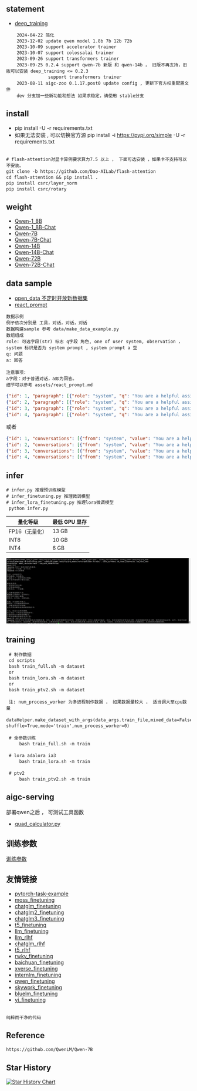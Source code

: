 ##  statement
- [deep_training](https://github.com/ssbuild/deep_training)

```text
    2024-04-22 简化
    2023-12-02 update qwen model 1.8b 7b 12b 72b 
    2023-10-09 support accelerator trainer
    2023-10-07 support colossalai trainer
    2023-09-26 support transformers trainer
    2023-09-25 0.2.4 support qwen-7b 新版 和 qwen-14b ， 旧版不再支持，旧版可以安装 deep_training <= 0.2.3
                support transformers trainer
    2023-08-11 aigc-zoo 0.1.17.post0 update config , 更新下官方权重配置文件 
    dev 分支加一些新功能和想法 如果求稳定，请使用 stable分支

```
   


## install
  - pip install -U -r requirements.txt
  - 如果无法安装 , 可以切换官方源 pip install -i https://pypi.org/simple -U -r requirements.txt  

```text

# flash-attention对显卡算例要求算力7.5 以上 ， 下面可选安装 ，如果卡不支持可以不安装。
git clone -b https://github.com/Dao-AILab/flash-attention
cd flash-attention && pip install .
pip install csrc/layer_norm
pip install csrc/rotary
```


## weight
 - [Qwen-1_8B](https://huggingface.co/Qwen/Qwen-1_8B)
 - [Qwen-1_8B-Chat](https://huggingface.co/Qwen/Qwen-1_8B-Chat)
 - [Qwen-7B](https://huggingface.co/Qwen/Qwen-7B)
 - [Qwen-7B-Chat](https://huggingface.co/Qwen/Qwen-7B-Chat)
 - [Qwen-14B](https://huggingface.co/Qwen/Qwen-14B)
 - [Qwen-14B-Chat](https://huggingface.co/Qwen/Qwen-14B-Chat)
 - [Qwen-72B](https://huggingface.co/Qwen/Qwen-72B)
 - [Qwen-72B-Chat](https://huggingface.co/Qwen/Qwen-72B-Chat)


## data sample
- [open_data 不定时开放新数据集](https://github.com/ssbuild/open_data)
- [react_prompt](assets/react_prompt.md)

```text
数据示例
例子依次分别是 工具，对话，对话，对话
数据构建sample 参考 data/make_data_example.py
数组组成  
role: 可选字段(str) 标志 q字段 角色, one of user system, observation ，system 标识是否为 system prompt , system prompt a 空 
q: 问题
a: 回答

注意事项:
a字段：对于普通对话，a即为回答。
细节可以参考 assets/react_prompt.md
```

```json
{"id": 1, "paragraph": [{"role": "system", "q": "You are a helpful assistant.", "a": ""}, {"role": "user", "q": "Answer the following questions as best you can. You have access to the following tools:\n\nquark_search: Call this tool to interact with the 夸克搜索 API. What is the 夸克搜索 API useful for? 夸克搜索是一个通用搜索引擎，可用于访问互联网、查询百科知识、了解时事新闻等。 Parameters: [{\"name\": \"search_query\", \"description\": \"搜索关键词或短语\", \"required\": true, \"schema\": {\"type\": \"string\"}}] Format the arguments as a JSON object.\n\nimage_gen: Call this tool to interact with the 通义万相 API. What is the 通义万相 API useful for? 通义万相是一个AI绘画（图像生成）服务，输入文本描述，返回根据文本作画得到的图片的URL Parameters: [{\"name\": \"query\", \"description\": \"中文关键词，描述了希望图像具有什么内容\", \"required\": true, \"schema\": {\"type\": \"string\"}}] Format the arguments as a JSON object.\n\nUse the following format:\n\nQuestion: the input question you must answer\nThought: you should always think about what to do\nAction: the action to take, should be one of [quark_search,image_gen]\nAction Input: the input to the action\nObservation: the result of the action\n... (this Thought/Action/Action Input/Observation can be repeated zero or more times)\nThought: I now know the final answer\nFinal Answer: the final answer to the original input question\n\nBegin!\n\nQuestion: 现在给我画个五彩斑斓的黑", "a": "\nThought: 我应该使用通义万相API来生成一张五彩斑斓的黑的图片。\nAction: image_gen\nAction Input: {\"query\": \"五彩斑斓的黑\"}\n            "}, {"role": "observation", "q": "Observation: \n{\"status_code\": 200, \"request_id\": \"3d894da2-0e26-9b7c-bd90-102e5250ae03\", \"code\": null, \"message\": \"\", \"output\": {\"task_id\": \"2befaa09-a8b3-4740-ada9-4d00c2758b05\", \"task_status\": \"SUCCEEDED\", \"results\": [{\"url\": \"https://dashscope-result-sh.oss-cn-shanghai.aliyuncs.com/1e5e2015/20230801/1509/6b26bb83-469e-4c70-bff4-a9edd1e584f3-1.png\"}], \"task_metrics\": {\"TOTAL\": 1, \"SUCCEEDED\": 1, \"FAILED\": 0}}, \"usage\": {\"image_count\": 1}}\n", "a": "\nThought: 我已经成功使用通义万相API生成了一张五彩斑斓的黑的图片。\nFinal Answer: 我已经成功使用通义万相API生成了一张五彩斑斓的黑的图片https://dashscope-result-sh.oss-cn-shanghai.aliyuncs.com/1e5e2015/20230801/1509/6b26bb83-469e-4c70-bff4-a9edd1e584f3-1.png。\n            "}]}
{"id": 2, "paragraph": [{"role": "system", "q": "You are a helpful assistant.", "a": ""}, {"q": "从南京到上海的路线", "a": "你好，南京到上海的路线如下：\n1. 南京到上海，可以乘坐南京地铁1号线，在南京站乘坐轨道交通1号线。\n2. 南京到浦东机场，可以搭乘上海地铁1号，在陆家嘴站乘坐地铁1线，在浦东国际机场站乘坐机场快线，前往上海浦东国际机场。\n3. 上海到南京，可以换乘上海地铁2号线，从南京站换乘地铁2线，再从南京南站换乘地铁1路，然后到达上海站"}]}
{"id": 3, "paragraph": [{"role": "system", "q": "You are a helpful assistant.", "a": ""}, {"q": "写一个诗歌，关于冬天", "a": "冬夜寂静冷，\n云在天边飘，\n冰封白雪上， \n寒冷像一场雪。\n \n雪花融化成冰，\n像那雪花飘洒，\n在寒冷的冬天，\n感受春天的喜悦。\n 冬日里，\n风雪渐消，\n一片寂静，\n把快乐和温暖带回家。"}]}
{"id": 4, "paragraph": [{"role": "system", "q": "You are a helpful assistant.", "a": ""}, {"q": "晚上睡不着应该怎么办", "a": "晚上睡不着可能会让你感到焦虑或不舒服,但以下是一些可以帮助你入睡的方法:\n\n1. 制定规律的睡眠时间表:保持规律的睡眠时间表可以帮助你建立健康的睡眠习惯,使你更容易入睡。尽量在每天的相同时间上床,并在同一时间起床。\n2. 创造一个舒适的睡眠环境:确保睡眠环境舒适,安静,黑暗且温度适宜。可以使用舒适的床上用品,并保持房间通风。\n3. 放松身心:在睡前做些放松的活动,例如泡个热水澡,听些轻柔的音乐,阅读一些有趣的书籍等,有助于缓解紧张和焦虑,使你更容易入睡。\n4. 避免饮用含有咖啡因的饮料:咖啡因是一种刺激性物质,会影响你的睡眠质量。尽量避免在睡前饮用含有咖啡因的饮料,例如咖啡,茶和可乐。\n5. 避免在床上做与睡眠无关的事情:在床上做些与睡眠无关的事情,例如看电影,玩游戏或工作等,可能会干扰你的睡眠。\n6. 尝试呼吸技巧:深呼吸是一种放松技巧,可以帮助你缓解紧张和焦虑,使你更容易入睡。试着慢慢吸气,保持几秒钟,然后缓慢呼气。\n\n如果这些方法无法帮助你入睡,你可以考虑咨询医生或睡眠专家,寻求进一步的建议。"}]}
```
或者
```json
{"id": 1, "conversations": [{"from": "system", "value": "You are a helpful assistant."}, {"from": "user", "value": "Answer the following questions as best you can. You have access to the following tools:\n\nquark_search: Call this tool to interact with the 夸克搜索 API. What is the 夸克搜索 API useful for? 夸克搜索是一个通用搜索引擎，可用于访问互联网、查询百科知识、了解时事新闻等。 Parameters: [{\"name\": \"search_query\", \"description\": \"搜索关键词或短语\", \"required\": true, \"schema\": {\"type\": \"string\"}}] Format the arguments as a JSON object.\n\nimage_gen: Call this tool to interact with the 通义万相 API. What is the 通义万相 API useful for? 通义万相是一个AI绘画（图像生成）服务，输入文本描述，返回根据文本作画得到的图片的URL Parameters: [{\"name\": \"query\", \"description\": \"中文关键词，描述了希望图像具有什么内容\", \"required\": true, \"schema\": {\"type\": \"string\"}}] Format the arguments as a JSON object.\n\nUse the following format:\n\nQuestion: the input question you must answer\nThought: you should always think about what to do\nAction: the action to take, should be one of [quark_search,image_gen]\nAction Input: the input to the action\nObservation: the result of the action\n... (this Thought/Action/Action Input/Observation can be repeated zero or more times)\nThought: I now know the final answer\nFinal Answer: the final answer to the original input question\n\nBegin!\n\nQuestion: 现在给我画个五彩斑斓的黑"}, {"from": "assistant", "value": "\nThought: 我应该使用通义万相API来生成一张五彩斑斓的黑的图片。\nAction: image_gen\nAction Input: {\"query\": \"五彩斑斓的黑\"}\n            "}, {"from": "observation", "value": "Observation: \n{\"status_code\": 200, \"request_id\": \"3d894da2-0e26-9b7c-bd90-102e5250ae03\", \"code\": null, \"message\": \"\", \"output\": {\"task_id\": \"2befaa09-a8b3-4740-ada9-4d00c2758b05\", \"task_status\": \"SUCCEEDED\", \"results\": [{\"url\": \"https://dashscope-result-sh.oss-cn-shanghai.aliyuncs.com/1e5e2015/20230801/1509/6b26bb83-469e-4c70-bff4-a9edd1e584f3-1.png\"}], \"task_metrics\": {\"TOTAL\": 1, \"SUCCEEDED\": 1, \"FAILED\": 0}}, \"usage\": {\"image_count\": 1}}\n"}, {"from": "assistant", "value": "\nThought: 我已经成功使用通义万相API生成了一张五彩斑斓的黑的图片。\nFinal Answer: 我已经成功使用通义万相API生成了一张五彩斑斓的黑的图片https://dashscope-result-sh.oss-cn-shanghai.aliyuncs.com/1e5e2015/20230801/1509/6b26bb83-469e-4c70-bff4-a9edd1e584f3-1.png。\n            "}]}
{"id": 2, "conversations": [{"from": "system", "value": "You are a helpful assistant."}, {"from": "user", "value": "从南京到上海的路线"}, {"from": "assistant", "value": "你好，南京到上海的路线如下：\n1. 南京到上海，可以乘坐南京地铁1号线，在南京站乘坐轨道交通1号线。\n2. 南京到浦东机场，可以搭乘上海地铁1号，在陆家嘴站乘坐地铁1线，在浦东国际机场站乘坐机场快线，前往上海浦东国际机场。\n3. 上海到南京，可以换乘上海地铁2号线，从南京站换乘地铁2线，再从南京南站换乘地铁1路，然后到达上海站"}]}
{"id": 3, "conversations": [{"from": "system", "value": "You are a helpful assistant."}, {"from": "user", "value": "写一个诗歌，关于冬天"}, {"from": "assistant", "value": "冬夜寂静冷，\n云在天边飘，\n冰封白雪上， \n寒冷像一场雪。\n \n雪花融化成冰，\n像那雪花飘洒，\n在寒冷的冬天，\n感受春天的喜悦。\n 冬日里，\n风雪渐消，\n一片寂静，\n把快乐和温暖带回家。"}]}
{"id": 4, "conversations": [{"from": "system", "value": "You are a helpful assistant."}, {"from": "user", "value": "晚上睡不着应该怎么办"}, {"from": "assistant", "value": "晚上睡不着可能会让你感到焦虑或不舒服,但以下是一些可以帮助你入睡的方法:\n\n1. 制定规律的睡眠时间表:保持规律的睡眠时间表可以帮助你建立健康的睡眠习惯,使你更容易入睡。尽量在每天的相同时间上床,并在同一时间起床。\n2. 创造一个舒适的睡眠环境:确保睡眠环境舒适,安静,黑暗且温度适宜。可以使用舒适的床上用品,并保持房间通风。\n3. 放松身心:在睡前做些放松的活动,例如泡个热水澡,听些轻柔的音乐,阅读一些有趣的书籍等,有助于缓解紧张和焦虑,使你更容易入睡。\n4. 避免饮用含有咖啡因的饮料:咖啡因是一种刺激性物质,会影响你的睡眠质量。尽量避免在睡前饮用含有咖啡因的饮料,例如咖啡,茶和可乐。\n5. 避免在床上做与睡眠无关的事情:在床上做些与睡眠无关的事情,例如看电影,玩游戏或工作等,可能会干扰你的睡眠。\n6. 尝试呼吸技巧:深呼吸是一种放松技巧,可以帮助你缓解紧张和焦虑,使你更容易入睡。试着慢慢吸气,保持几秒钟,然后缓慢呼气。\n\n如果这些方法无法帮助你入睡,你可以考虑咨询医生或睡眠专家,寻求进一步的建议。"}]}
```



## infer
    # infer.py 推理预训练模型
    # infer_finetuning.py 推理微调模型
    # infer_lora_finetuning.py 推理lora微调模型
     python infer.py


| **量化等级**    | **最低 GPU 显存** |
| -------------- | ----------------- |
| FP16（无量化）   | 13 GB             |
| INT8           | 10 GB              |
| INT4           | 6 GB               |

   

![inference](assets/1.png)




## training
```text
 # 制作数据
 cd scripts
 bash train_full.sh -m dataset 
 or
 bash train_lora.sh -m dataset 
 or
 bash train_ptv2.sh -m dataset 
 
 注: num_process_worker 为多进程制作数据 ， 如果数据量较大 ， 适当调大至cpu数量
 dataHelper.make_dataset_with_args(data_args.train_file,mixed_data=False, shuffle=True,mode='train',num_process_worker=0)
 
 # 全参数训练 
     bash train_full.sh -m train
     
 # lora adalora ia3 
     bash train_lora.sh -m train
     
 # ptv2
     bash train_ptv2.sh -m train
```

## aigc-serving

部署qwen之后 ， 可测试工具函数
- [quad_calculator.py](https://github.com/ssbuild/aigc_serving/blob/main/tests/quad_calculator.py)



## 训练参数
[训练参数](args.MD)




## 友情链接

- [pytorch-task-example](https://github.com/ssbuild/pytorch-task-example)
- [moss_finetuning](https://github.com/ssbuild/chatmoss_finetuning)
- [chatglm_finetuning](https://github.com/ssbuild/chatglm_finetuning)
- [chatglm2_finetuning](https://github.com/ssbuild/chatglm2_finetuning)
- [chatglm3_finetuning](https://github.com/ssbuild/chatglm3_finetuning)
- [t5_finetuning](https://github.com/ssbuild/t5_finetuning)
- [llm_finetuning](https://github.com/ssbuild/llm_finetuning)
- [llm_rlhf](https://github.com/ssbuild/llm_rlhf)
- [chatglm_rlhf](https://github.com/ssbuild/chatglm_rlhf)
- [t5_rlhf](https://github.com/ssbuild/t5_rlhf)
- [rwkv_finetuning](https://github.com/ssbuild/rwkv_finetuning)
- [baichuan_finetuning](https://github.com/ssbuild/baichuan_finetuning)
- [xverse_finetuning](https://github.com/ssbuild/xverse_finetuning)
- [internlm_finetuning](https://github.com/ssbuild/internlm_finetuning)
- [qwen_finetuning](https://github.com/ssbuild/qwen_finetuning)
- [skywork_finetuning](https://github.com/ssbuild/skywork_finetuning)
- [bluelm_finetuning](https://github.com/ssbuild/bluelm_finetuning)
- [yi_finetuning](https://github.com/ssbuild/yi_finetuning)


## 
    纯粹而干净的代码



## Reference
    https://github.com/QwenLM/Qwen-7B




## Star History

[![Star History Chart](https://api.star-history.com/svg?repos=ssbuild/qwen_finetuning&type=Date)](https://star-history.com/#ssbuild/qwen_finetuning&Date)

